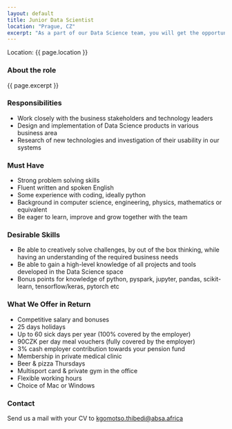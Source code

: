 ```yaml
---
layout: default
title: Junior Data Scientist
location: "Prague, CZ"
excerpt: "As a part of our Data Science team, you will get the opportunity to design, build and test models and applications that deliver analytical and predictive content directly to users, combining commercial, analytical and technological expertise. Additionally, we contribute to open-source solutions and to present at conferences and summits. Our mission is to play a key role in helping ABSA, a huge and multinational financial corporation, to become data-driven. "
---
```

Location: {{ page.location }}

### About the role
{{ page.excerpt }}

### Responsibilities
- Work closely with the business stakeholders and technology leaders
- Design and implementation of Data Science products in various business area
- Research of new technologies and investigation of their usability in our systems

### Must Have
- Strong problem solving skills
- Fluent written and spoken English
- Some experience with coding, ideally python
- Background in computer science, engineering, physics, mathematics or equivalent
- Be eager to learn, improve and grow together with the team


### Desirable Skills
- Be able to creatively solve challenges, by out of the box thinking, while having an understanding of the required business needs
- Be able to gain a high-level knowledge of all projects and tools developed in the Data Science space
- Bonus points for knowledge of python, pyspark, jupyter, pandas, scikit-learn, tensorflow/keras, pytorch etc

### What We Offer in Return
- Competitive salary and bonuses
- 25 days holidays
- Up to 60 sick days per year (100% covered by the employer)
- 90CZK per day meal vouchers (fully covered by the employer)
- 3% cash employer contribution towards your pension fund
- Membership in private medical clinic
- Beer & pizza Thursdays 
- Multisport card & private gym in the office
- Flexible working hours
- Choice of Mac or Windows


### Contact
Send us a mail with your CV to <kgomotso.thibedi@absa.africa>
